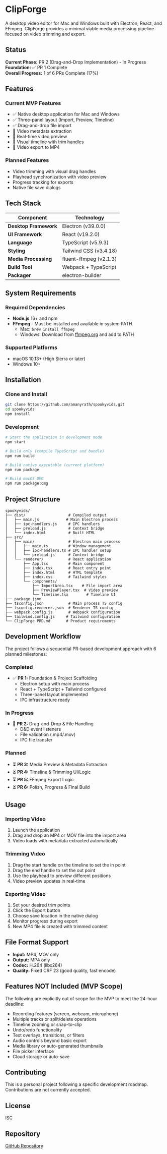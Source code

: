# ClipForge

A desktop video editor for Mac and Windows built with Electron, React, and FFmpeg. ClipForge provides a minimal viable media processing pipeline focused on video trimming and export.

## Status

**Current Phase:** PR 2 (Drag-and-Drop Implementation) - In Progress  
**Foundation:** ✅ PR 1 Complete  
**Overall Progress:** 1 of 6 PRs Complete (17%)

## Features

### Current MVP Features
- ✅ Native desktop application for Mac and Windows
- ✅ Three-panel layout (Import, Preview, Timeline)
- ✅ Drag-and-drop file import
- 🚧 Video metadata extraction
- 🚧 Real-time video preview
- 🚧 Visual timeline with trim handles
- 🚧 Video export to MP4

### Planned Features
- Video trimming with visual drag handles
- Playhead synchronization with video preview
- Progress tracking for exports
- Native file save dialogs

## Tech Stack

| Component | Technology |
|-----------|------------|
| **Desktop Framework** | Electron (v39.0.0) |
| **UI Framework** | React (v19.2.0) |
| **Language** | TypeScript (v5.9.3) |
| **Styling** | Tailwind CSS (v3.4.18) |
| **Media Processing** | fluent-ffmpeg (v2.1.3) |
| **Build Tool** | Webpack + TypeScript |
| **Packager** | electron-builder |

## System Requirements

### Required Dependencies
- **Node.js** 16+ and npm
- **FFmpeg** - Must be installed and available in system PATH
  - Mac: `brew install ffmpeg`
  - Windows: Download from [ffmpeg.org](https://ffmpeg.org/download.html) and add to PATH

### Supported Platforms
- macOS 10.13+ (High Sierra or later)
- Windows 10+

## Installation

### Clone and Install

```bash
git clone https://github.com/amanyrath/spookyvids.git
cd spookyvids
npm install
```

### Development

```bash
# Start the application in development mode
npm start

# Build only (compile TypeScript and bundle)
npm run build

# Build native executable (current platform)
npm run package

# Build macOS DMG
npm run package:dmg
```

## Project Structure

```
spookyvids/
├── dist/                   # Compiled output
│   ├── main.js            # Main Electron process
│   ├── ipc-handlers.js     # IPC handlers
│   ├── preload.js          # Context bridge
│   └── index.html          # Built HTML
├── src/
│   ├── main/               # Electron main process
│   │   ├── main.ts         # Window management
│   │   ├── ipc-handlers.ts # IPC handler setup
│   │   └── preload.js      # Context bridge
│   └── renderer/           # React application
│       ├── App.tsx         # Main component
│       ├── index.tsx       # React entry point
│       ├── index.html      # HTML template
│       ├── index.css       # Tailwind styles
│       └── components/
│           ├── ImportArea.tsx    # File import area
│           ├── PreviewPlayer.tsx  # Video preview
│           └── Timeline.tsx        # Timeline UI
├── package.json
├── tsconfig.json           # Main process TS config
├── tsconfig.renderer.json  # Renderer TS config
├── webpack.config.js       # Webpack configuration
├── tailwind.config.js     # Tailwind configuration
└── ClipForge PRD.md       # Product requirements
```

## Development Workflow

The project follows a sequential PR-based development approach with 6 planned milestones:

### Completed
- ✅ **PR 1:** Foundation & Project Scaffolding
  - Electron setup with main process
  - React + TypeScript + Tailwind configured
  - Three-panel layout implemented
  - IPC infrastructure ready

### In Progress
- 🚧 **PR 2:** Drag-and-Drop & File Handling
  - D&D event listeners
  - File validation (.mp4/.mov)
  - IPC file transfer

### Planned
- ⏳ **PR 3:** Media Preview & Metadata Extraction
- ⏳ **PR 4:** Timeline & Trimming UI/Logic
- ⏳ **PR 5:** FFmpeg Export Logic
- ⏳ **PR 6:** Polish, Progress & Final Build

## Usage

### Importing Video
1. Launch the application
2. Drag and drop an MP4 or MOV file into the import area
3. Video loads with metadata extracted automatically

### Trimming Video
1. Drag the start handle on the timeline to set the in point
2. Drag the end handle to set the out point
3. Use the playhead to preview different positions
4. Video preview updates in real-time

### Exporting Video
1. Set your desired trim points
2. Click the Export button
3. Choose save location in the native dialog
4. Monitor progress during export
5. New MP4 file is created with trimmed content

## File Format Support

- **Input:** MP4, MOV only
- **Output:** MP4 only
- **Codec:** H.264 (libx264)
- **Quality:** Fixed CRF 23 (good quality, fast encode)

## Features NOT Included (MVP Scope)

The following are explicitly out of scope for the MVP to meet the 24-hour deadline:

- Recording features (screen, webcam, microphone)
- Multiple tracks or split/delete operations
- Timeline zooming or snap-to-clip
- Undo/redo functionality
- Text overlays, transitions, or filters
- Audio controls beyond basic export
- Media library or auto-generated thumbnails
- File picker interface
- Cloud storage or auto-save

## Contributing

This is a personal project following a specific development roadmap. Contributions are not currently accepted.

## License

ISC

## Repository

[GitHub Repository](https://github.com/amanyrath/spookyvids)
